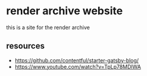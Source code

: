 # render archive website

this is a site for the render archive

## resources

- https://github.com/contentful/starter-gatsby-blog/
- https://www.youtube.com/watch?v=TpLp78MDlWA

